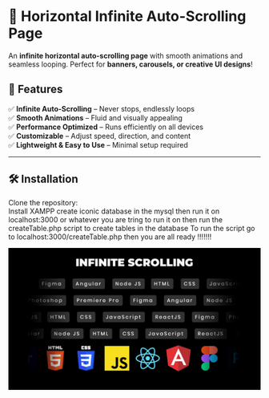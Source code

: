 # 🚀 Horizontal Infinite Auto-Scrolling Page  



An **infinite horizontal auto-scrolling page** with smooth animations and seamless looping. Perfect for **banners, carousels, or creative UI designs**!  

## 🎯 Features  

✅ **Infinite Auto-Scrolling** – Never stops, endlessly loops  
✅ **Smooth Animations** – Fluid and visually appealing  
✅ **Performance Optimized** – Runs efficiently on all devices  
✅ **Customizable** – Adjust speed, direction, and content  
✅ **Lightweight & Easy to Use** – Minimal setup required  

---

## 🛠️ Installation  

Clone the repository:  
Install XAMPP 
create iconic database in the mysql
then run it on localhost:3000 or whatever you are tring to run it on 
then run the createTable.php script to create tables in the database 
To run the script go to localhost:3000/createTable.php
then you are all ready !!!!!!!

![Infinite Scrolling Demo](https://github.com/piyushxth/infinite-scroll/blob/main/InfiniteScroll.png?raw=true)
```sh


